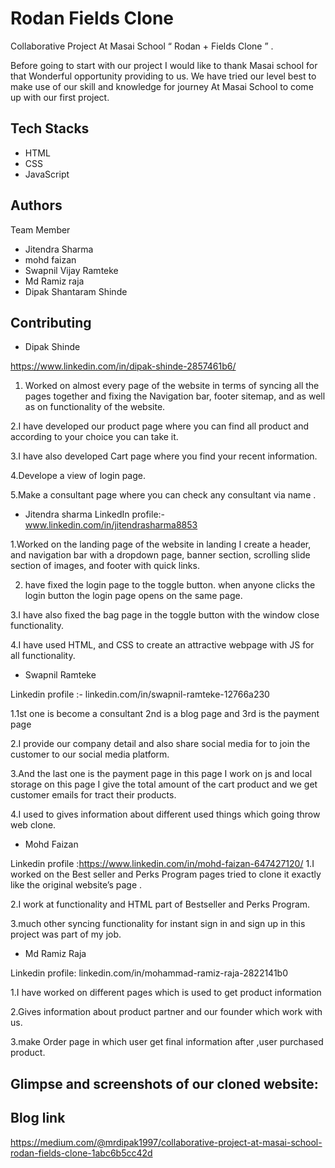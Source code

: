 # Rodan Fields Clone


Collaborative Project At Masai School “ Rodan + Fields Clone ” .

Before going to start with our project I would like to thank Masai school for that Wonderful opportunity providing to us.
We have tried our level best to make use of our skill and knowledge for journey At Masai School to come up with our first project.

## Tech Stacks

- HTML
- CSS 
- JavaScript


## Authors

Team Member
- Jitendra Sharma
- mohd faizan
- Swapnil Vijay Ramteke
- Md Ramiz raja
- Dipak Shantaram Shinde


## Contributing

 - Dipak Shinde

https://www.linkedin.com/in/dipak-shinde-2857461b6/

1. Worked on almost every page of the website in terms of syncing all the pages together and fixing the Navigation bar, footer sitemap, and as well as on functionality of the website.

2.I have developed our product page where you can find all product and according to your choice you can take it.

3.I have also developed Cart page where you find your recent information.

4.Develope a view of login page.

5.Make a consultant page where you can check any consultant via name .

- Jitendra sharma
LinkedIn profile:- www.linkedin.com/in/jitendrasharma8853

1.Worked on the landing page of the website in landing I create a header, and navigation bar with a dropdown page, banner section, scrolling slide section of images, and footer with quick links.

2. have fixed the login page to the toggle button. when anyone clicks the login button the login page opens on the same page.

3.I have also fixed the bag page in the toggle button with the window close functionality.

4.I have used HTML, and CSS to create an attractive webpage with JS for all functionality.

- Swapnil Ramteke

Linkedin profile :- linkedin.com/in/swapnil-ramteke-12766a230

1.1st one is become a consultant 2nd is a blog page and 3rd is the payment page

2.I provide our company detail and also share social media for to join the customer to our social media platform.

3.And the last one is the payment page in this page I work on js and local storage on this page I give the total amount of the cart product and we get customer emails for tract their products.

4.I used to gives information about different used things which going throw web clone.

- Mohd Faizan

Linkedin profile :https://www.linkedin.com/in/mohd-faizan-647427120/
1.I worked on the Best seller and Perks Program pages tried to clone it exactly like the original website’s page .

2.I work at functionality and HTML part of Bestseller and Perks Program.

3.much other syncing functionality for instant sign in and sign up in this project was part of my job.

- Md Ramiz Raja

Linkedin profile: linkedin.com/in/mohammad-ramiz-raja-2822141b0

1.I have worked on different pages which is used to get product information

2.Gives information about product partner and our founder which work with us.

3.make Order page in which user get final information after ,user purchased product.


## Glimpse and screenshots of our cloned website:


## Blog link

https://medium.com/@mrdipak1997/collaborative-project-at-masai-school-rodan-fields-clone-1abc6b5cc42d
